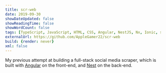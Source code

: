 ```yaml
---
title: scr-web
date: 2019-09-30
showDateUpdated: false
showReadingTime: false
showWordCount: false
tags: [TypeScript, JavaScript, HTML, CSS, Angular, NestJS, Nx, Ionic, server, client, full-stack, regex, Docker, Linux, macOS, Windows]
externalUrl: https://github.com/AppleGamer22/scr-web
build: {render: never}
xml: false
---
```

My previous attempt at building a full-stack social media scraper, which is built with [Angular](https://angular.io) on the front-end, and [Nest](https://nestjs.com) on the back-end.